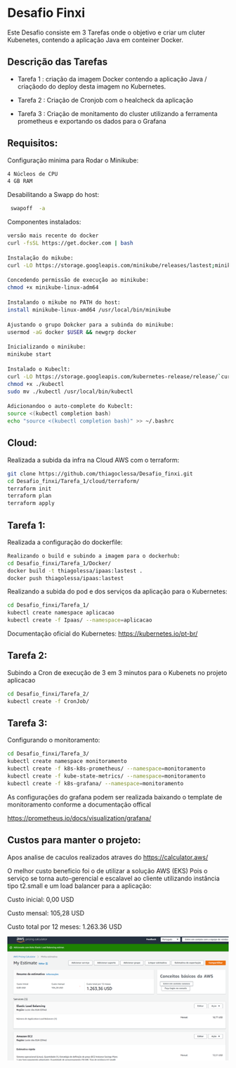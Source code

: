 
# Desafio Finxi 

Este Desafio consiste em 3 Tarefas onde o objetivo e criar um cluter Kubenetes, contendo a aplicação Java em conteiner Docker.
 


## Descrição das Tarefas

- Tarefa 1 : criação da imagem Docker contendo a aplicação Java / criaçãodo do deploy desta imagem no Kubernetes.

- Tarefa 2 : Criação de Cronjob com o healcheck da aplicação 

- Tarefa 3 : Criação de monitamento do cluster utilizando a ferramenta prometheus e exportando os dados para o Grafana



## Requisitos:

Configuração minima para Rodar o Minikube:
```bash
4 Núcleos de CPU
4 GB RAM
```
Desabilitando a Swapp do host:
```bash
 swapoff  -a
```
Componentes instalados:    
```bash
versão mais recente do docker
curl -fsSL https://get.docker.com | bash

Instalação do mikube:
curl -LO https://storage.googleapis.com/minikube/releases/lastest;minikube-linux-adm64

Concedendo permissão de execução ao minikube:
chmod +x minikube-linux-adm64

Instalando o mikube no PATH do host:
install minikube-linux-amd64 /usr/local/bin/minikube

Ajustando o grupo Dokcker para a subinda do minikube:
usermod -aG docker $USER && newgrp docker

Inicializando o minikube:
minikube start

Instalado o Kubeclt:
curl -LO https://storage.googleapis.com/kubernetes-release/release/`curl -s https://storage.googleapis.com/kubernetes-release/release/stable.txt`/bin/linux/amd64/kubectl
chmod +x ./kubectl
sudo mv ./kubectl /usr/local/bin/kubectl

Adicionandoo o auto-complete do Kubeclt:
source <(kubectl completion bash)
echo "source <(kubectl completion bash)" >> ~/.bashrc

```
## Cloud:

Realizada a subida da infra na Cloud AWS com o terraform:
```bash
git clone https://github.com/thiagoclessa/Desafio_finxi.git
cd Desafio_finxi/Tarefa_1/cloud/terraform/
terraform init
terraform plan 
terraform apply
```
## Tarefa 1:

Realizada a configuração do dockerfile:
```bash
Realizando o build e subindo a imagem para o dockerhub:
cd Desafio_finxi/Tarefa_1/Docker/
docker build -t thiagolessa/ipaas:lastest .
docker push thiagolessa/ipaas:lastest
```
Realizando a subida do pod e dos serviços da aplicação para o Kubernetes:
```bash
cd Desafio_finxi/Tarefa_1/
kubectl create namespace aplicacao
kubectl create -f Ipaas/ --namespace=aplicacao
```
Documentação oficial do Kubernetes:
https://kubernetes.io/pt-br/

## Tarefa 2:

Subindo a Cron de execução de 3 em 3 minutos para o Kubenets no projeto aplicacao
```bash
cd Desafio_finxi/Tarefa_2/
kubectl create -f CronJob/ 
```

## Tarefa 3:

Configurando o monitoramento:

```bash
cd Desafio_finxi/Tarefa_3/
kubectl create namespace monitoramento
kubectl create -f k8s-k8s-prometheus/ --namespace=monitoramento
kubectl create -f kube-state-metrics/ --namespace=monitoramento
kubectl create -f k8s-grafana/ --namespace=monitoramento
```
As configurações do grafana podem ser realizada baixando o template de monitoramento conforme a documentação offical

https://prometheus.io/docs/visualization/grafana/

## Custos para manter o projeto:

Apos analise de caculos realizados atraves do https://calculator.aws/ 

O melhor custo beneficio foi o de utilizar a solução AWS (EKS)
Pois o serviço se torna auto-gerencial e escalavel ao cliente utilizando instância tipo t2.small e um load balancer para a aplicação:

Custo inicial:
0,00 USD

Custo mensal:
105,28 USD

Custo total por 12 meses:
1.263.36 USD


![Logo](https://github.com/thiagoclessa/Desafio_finxi/blob/main/Cluster_EKS.PNG)

